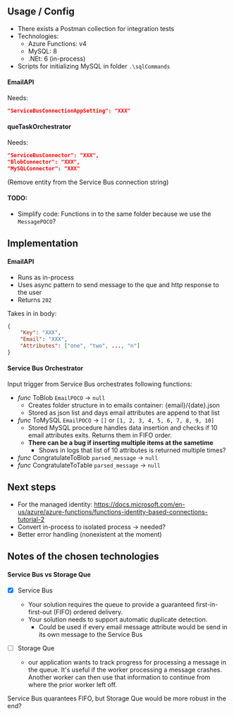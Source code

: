 ## Usage / Config

- There exists a Postman collection for integration tests
- Technologies:
    - Azure Functions: v4
    - MySQL: 8
    - .NEt: 6 (in-process)
- Scripts for initializing MySQL in folder `.\sqlCommands`

#### EmailAPI
Needs:
```Json
"ServiceBusConnectionAppSetting": "XXX"
```

#### queTaskOrchestrator
Needs:
```Json
"ServiceBusConnector": "XXX",
"BlobConnector": "XXX",
"MySQLConnector": "XXX"
```
(Remove entity from the Service Bus connection string)


#### TODO:
- Simplify code: Functions in to the same folder because we use the `MessagePOCO`?

## Implementation
#### EmailAPI
- Runs as in-process
- Uses async pattern to send message to the que and http response to the user
- Returns `202`

Takes in in body:
```Json
{
    "Key": "XXX",
    "Email": "XXX",
    "Attributes": ["one", "two", ..., "n"]
}
```

#### Service Bus Orchestrator

Input trigger from Service Bus orchestrates following functions:

- _func_ ToBlob `EmailPOCO` -> `null`
    - Creates folder structure in to emails container: {email}/{date}.json
    - Stored as json list and days email attributes are append to that list
- _func_ ToMySQL `EmailPOCO` -> `[]` or `[1, 2, 3, 4, 5, 6, 7, 8, 9, 10]`
    - Stored MySQL procedure handles data insertion and checks if 10 email attributes exits. Returns them in FIFO order.
    - __There can be a bug if inserting multiple items at the sametime__
        - Shows in logs that list of 10 attributes is returned multiple times?
- _func_ CongratulateToBlob `parsed_message` -> `null`
- _func_ CongratulateToTable `parsed_message` -> `null`

## Next steps
- For the managed identity: https://docs.microsoft.com/en-us/azure/azure-functions/functions-identity-based-connections-tutorial-2
- Convert in-process to isolated process -> needed?
- Better error handling (nonexistent at the moment)

## Notes of the chosen technologies
#### Service Bus vs Storage Que
- [x] Service Bus
    - Your solution requires the queue to provide a guaranteed first-in-first-out (FIFO) ordered delivery.
    - Your solution needs to support automatic duplicate detection.
        - Could be used if every email message attribute would be send in its own message to the Service Bus

- [ ] Storage Que
    - our application wants to track progress for processing a message in the queue. It's useful if the worker processing a message crashes. Another worker can then use that information to continue from where the prior worker left off.

Service Bus quarantees FIFO, but Storage Que would be more robust in the end?





